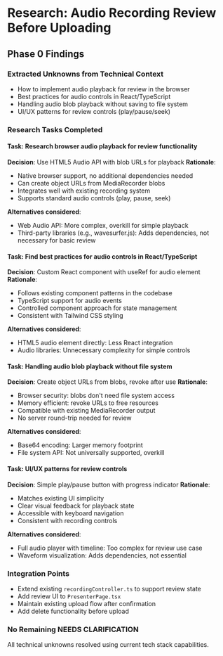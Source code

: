 # Research: Audio Recording Review Before Uploading

## Phase 0 Findings

### Extracted Unknowns from Technical Context

- How to implement audio playback for review in the browser
- Best practices for audio controls in React/TypeScript
- Handling audio blob playback without saving to file system
- UI/UX patterns for review controls (play/pause/seek)

### Research Tasks Completed

#### Task: Research browser audio playback for review functionality

**Decision**: Use HTML5 Audio API with blob URLs for playback
**Rationale**:

- Native browser support, no additional dependencies needed
- Can create object URLs from MediaRecorder blobs
- Integrates well with existing recording system
- Supports standard audio controls (play, pause, seek)

**Alternatives considered**:

- Web Audio API: More complex, overkill for simple playback
- Third-party libraries (e.g., wavesurfer.js): Adds dependencies, not necessary for basic review

#### Task: Find best practices for audio controls in React/TypeScript

**Decision**: Custom React component with useRef for audio element
**Rationale**:

- Follows existing component patterns in the codebase
- TypeScript support for audio events
- Controlled component approach for state management
- Consistent with Tailwind CSS styling

**Alternatives considered**:

- HTML5 audio element directly: Less React integration
- Audio libraries: Unnecessary complexity for simple controls

#### Task: Handling audio blob playback without file system

**Decision**: Create object URLs from blobs, revoke after use
**Rationale**:

- Browser security: blobs don't need file system access
- Memory efficient: revoke URLs to free resources
- Compatible with existing MediaRecorder output
- No server round-trip needed for review

**Alternatives considered**:

- Base64 encoding: Larger memory footprint
- File system API: Not universally supported, overkill

#### Task: UI/UX patterns for review controls

**Decision**: Simple play/pause button with progress indicator
**Rationale**:

- Matches existing UI simplicity
- Clear visual feedback for playback state
- Accessible with keyboard navigation
- Consistent with recording controls

**Alternatives considered**:

- Full audio player with timeline: Too complex for review use case
- Waveform visualization: Adds dependencies, not essential

### Integration Points

- Extend existing `recordingController.ts` to support review state
- Add review UI to `PresenterPage.tsx`
- Maintain existing upload flow after confirmation
- Add delete functionality before upload

### No Remaining NEEDS CLARIFICATION

All technical unknowns resolved using current tech stack capabilities.
